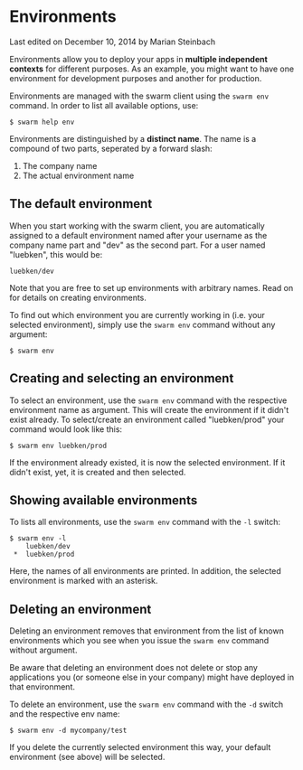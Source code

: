 # Environments

<p class="lastmod">Last edited on December 10, 2014 by Marian Steinbach</p>

Environments allow you to deploy your apps in __multiple independent contexts__ for different purposes. As an example, you might want to have one environment for development purposes and another for production.

Environments are managed with the swarm client using the `swarm env` command. In order to list all available options, use:

    $ swarm help env

Environments are distinguished by a __distinct name__. The name is a compound of two parts, seperated by a forward slash:

1. The company name
2. The actual environment name

## The default environment

When you start working with the swarm client, you are automatically assigned to a default environment named after your username as the company name part and "dev" as the second part. For a user named "luebken", this would be:

    luebken/dev

Note that you are free to set up environments with arbitrary names. Read on for details on creating environments.

To find out which environment you are currently working in (i.e. your selected environment), simply use the `swarm env` command without any argument:

    $ swarm env

## Creating and selecting an environment

To select an environment, use the `swarm env` command with the respective environment name as argument. This will create the environment if it didn't exist already. To select/create an environment called "luebken/prod" your command would look like this:
    
    $ swarm env luebken/prod

If the environment already existed, it is now the selected environment. If it didn't exist, yet, it is created and then selected.
<!--
TODO: explain what actually happens when creating an environment)
-->

## Showing available environments

To lists all environments, use the `swarm env` command with the `-l` switch:

    $ swarm env -l
        luebken/dev
     *  luebken/prod

Here, the names of all environments are printed. In addition, the selected environment is marked with an asterisk.

## Deleting an environment

Deleting an environment removes that environment from the list of known environments which you see when you issue the `swarm env` command without argument.

Be aware that deleting an environment does not delete or stop any applications you (or someone else in your company) might have deployed in that environment.

To delete an environment, use the `swarm env` command with the `-d` switch and the respective env name:

    $ swarm env -d mycompany/test

If you delete the currently selected environment this way, your default environment (see above) will be selected.
